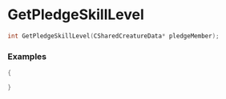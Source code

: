 # GetPledgeSkillLevel

```cpp - C++
int GetPledgeSkillLevel(CSharedCreatureData* pledgeMember);
```

### Examples
```cpp - C++
{

}
```
